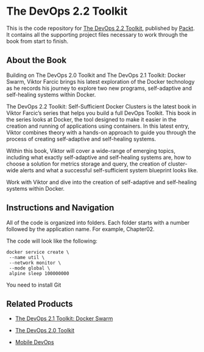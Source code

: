 # The DevOps 2.2 Toolkit
This is the code repository for [The DevOps 2.2 Toolkit](https://www.packtpub.com/business/devops-22-toolkit?utm_source=github&utm_medium=repository&utm_campaign=9781788991278), published by [Packt](https://www.packtpub.com/?utm_source=github). It contains all the supporting project files necessary to work through the book from start to finish.
## About the Book
Building on The DevOps 2.0 Toolkit and The DevOps 2.1 Toolkit: Docker Swarm, Viktor Farcic brings his latest exploration of the Docker technology as he records his journey to explore two new programs, self-adaptive and self-healing systems within Docker.

The DevOps 2.2 Toolkit: Self-Sufficient Docker Clusters is the latest book in Viktor Farcic’s series that helps you build a full DevOps Toolkit. This book in the series looks at Docker, the tool designed to make it easier in the creation and running of applications using containers. In this latest entry, Viktor combines theory with a hands-on approach to guide you through the process of creating self-adaptive and self-healing systems.

Within this book, Viktor will cover a wide-range of emerging topics, including what exactly self-adaptive and self-healing systems are, how to choose a solution for metrics storage and query, the creation of cluster-wide alerts and what a successful self-sufficient system blueprint looks like.

Work with Viktor and dive into the creation of self-adaptive and self-healing systems within Docker.

## Instructions and Navigation
All of the code is organized into folders. Each folder starts with a number followed by the application name. For example, Chapter02.



The code will look like the following:
```
docker service create \
 --name util \
 --network monitor \
 --mode global \
 alpine sleep 100000000
```

You need to install Git

## Related Products
* [The DevOps 2.1 Toolkit: Docker Swarm](https://www.packtpub.com/application-development/devops-21-toolkit-docker-swarm?utm_source=github&utm_medium=repository&utm_campaign=9781787289703)

* [The DevOps 2.0 Toolkit](https://www.packtpub.com/application-development/devops-20-toolkit?utm_source=github&utm_medium=repository&utm_campaign=9781785289194)

* [Mobile DevOps](https://www.packtpub.com/virtualization-and-cloud/mobile-devops?utm_source=github&utm_medium=repository&utm_campaign=9781788296243)

